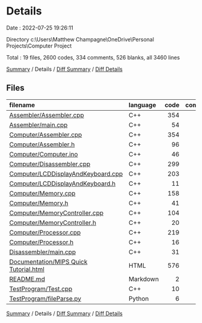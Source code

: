 # Details

Date : 2022-07-25 19:26:11

Directory c:\\Users\\Matthew Champagne\\OneDrive\\Personal Projects\\Computer Project

Total : 19 files,  2600 codes, 334 comments, 526 blanks, all 3460 lines

[Summary](results.md) / Details / [Diff Summary](diff.md) / [Diff Details](diff-details.md)

## Files
| filename | language | code | comment | blank | total |
| :--- | :--- | ---: | ---: | ---: | ---: |
| [Assembler/Assembler.cpp](/Assembler/Assembler.cpp) | C++ | 354 | 58 | 97 | 509 |
| [Assembler/main.cpp](/Assembler/main.cpp) | C++ | 54 | 0 | 10 | 64 |
| [Computer/Assembler.cpp](/Computer/Assembler.cpp) | C++ | 354 | 58 | 96 | 508 |
| [Computer/Assembler.h](/Computer/Assembler.h) | C++ | 96 | 14 | 15 | 125 |
| [Computer/Computer.ino](/Computer/Computer.ino) | C++ | 46 | 2 | 17 | 65 |
| [Computer/Disassembler.cpp](/Computer/Disassembler.cpp) | C++ | 299 | 47 | 76 | 422 |
| [Computer/LCDDisplayAndKeyboard.cpp](/Computer/LCDDisplayAndKeyboard.cpp) | C++ | 203 | 1 | 26 | 230 |
| [Computer/LCDDisplayAndKeyboard.h](/Computer/LCDDisplayAndKeyboard.h) | C++ | 11 | 16 | 3 | 30 |
| [Computer/Memory.cpp](/Computer/Memory.cpp) | C++ | 158 | 50 | 42 | 250 |
| [Computer/Memory.h](/Computer/Memory.h) | C++ | 41 | 2 | 14 | 57 |
| [Computer/MemoryController.cpp](/Computer/MemoryController.cpp) | C++ | 104 | 9 | 36 | 149 |
| [Computer/MemoryController.h](/Computer/MemoryController.h) | C++ | 20 | 2 | 5 | 27 |
| [Computer/Processor.cpp](/Computer/Processor.cpp) | C++ | 219 | 72 | 31 | 322 |
| [Computer/Processor.h](/Computer/Processor.h) | C++ | 16 | 1 | 4 | 21 |
| [Disassembler/main.cpp](/Disassembler/main.cpp) | C++ | 31 | 0 | 9 | 40 |
| [Documentation/MIPS Quick Tutorial.html](/Documentation/MIPS%20Quick%20Tutorial.html) | HTML | 576 | 2 | 35 | 613 |
| [README.md](/README.md) | Markdown | 2 | 0 | 1 | 3 |
| [TestProgram/Test.cpp](/TestProgram/Test.cpp) | C++ | 10 | 0 | 7 | 17 |
| [TestProgram/fileParse.py](/TestProgram/fileParse.py) | Python | 6 | 0 | 2 | 8 |

[Summary](results.md) / Details / [Diff Summary](diff.md) / [Diff Details](diff-details.md)